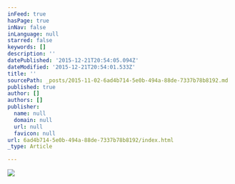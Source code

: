```yaml
---
inFeed: true
hasPage: true
inNav: false
inLanguage: null
starred: false
keywords: []
description: ''
datePublished: '2015-12-21T20:54:05.094Z'
dateModified: '2015-12-21T20:54:01.533Z'
title: ''
sourcePath: _posts/2015-11-02-6ad4b714-5e0b-494a-88de-7337b78b8192.md
published: true
author: []
authors: []
publisher:
  name: null
  domain: null
  url: null
  favicon: null
url: 6ad4b714-5e0b-494a-88de-7337b78b8192/index.html
_type: Article

---
```

![](https://s3-us-west-2.amazonaws.com/the-grid-img/p/d5736cb9b708726541586cb59f34ff0b938ab55f.jpg)